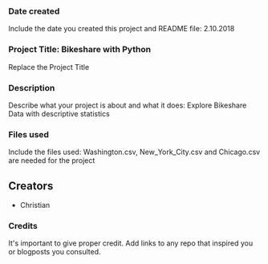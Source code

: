 ### Date created
Include the date you created this project and README file: 2.10.2018

### Project Title: Bikeshare with Python
Replace the Project Title

### Description
Describe what your project is about and what it does:
Explore Bikeshare Data with descriptive statistics

### Files used
Include the files used:
Washington.csv, New_York_City.csv and Chicago.csv are needed for the project

## Creators

* Christian

### Credits
It's important to give proper credit. Add links to any repo that inspired you or blogposts you consulted.

